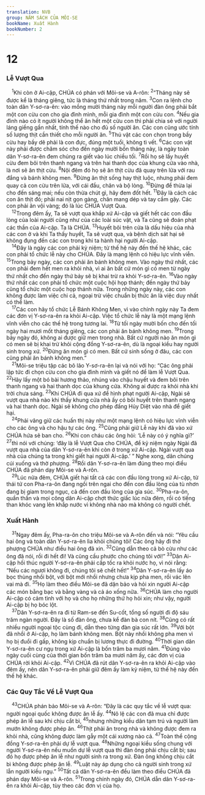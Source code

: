 ```yaml
---
translation: NVB
group: NĂM SÁCH CỦA MÔI-SE
bookName: Xuất Hành 
bookNumber: 2
---
```


<div class="title"><h1>12</h1><h3>Lễ Vượt Qua </h3></div>
<span class="verse xu_12_1"> <sup>1</sup>Khi còn ở Ai-cập, CHÚA có phán với Môi-se và A-rôn: </span>
<span class="verse xu_12_2"><sup>2</sup>“Tháng này sẽ được kể là tháng giêng, tức là tháng thứ nhất trong năm. </span>
<span class="verse xu_12_3"><sup>3</sup>Con ra lệnh cho toàn dân Y-sơ-ra-ên: vào mồng mười tháng này mỗi người đàn ông phải bắt một con cừu con cho gia đình mình, mỗi gia đình một con cừu con. </span>
<span class="verse xu_12_4"><sup>4</sup>Nếu gia đình nào có ít người không thể ăn hết một cừu con thì phải chia sẻ với người láng giềng gần nhất, tính thế nào cho đủ số người ăn. Các con cũng ước tính số lượng thịt cần thiết cho mỗi người ăn. </span>
<span class="verse xu_12_5"><sup>5</sup>Thú vật các con chọn trong bầy cừu hay bầy dê phải là con đực, đúng một tuổi, không tì vết. </span>
<span class="verse xu_12_6"><sup>6</sup>Các con vật này phải được chăm sóc cho đến ngày mười bốn tháng này, là ngày toàn dân Y-sơ-ra-ên đem chúng ra giết vào lúc chiều tối. </span>
<span class="verse xu_12_7"><sup>7</sup>Rồi họ sẽ lấy huyết cừu đem bôi trên thanh ngang và trên hai thanh dọc của khung cửa vào nhà, là nơi sẽ ăn thịt cừu. </span>
<span class="verse xu_12_8"><sup>8</sup>Nội đêm đó họ sẽ ăn thịt cừu đã quay trên lửa với rau đắng và bánh không men. </span>
<span class="verse xu_12_9"><sup>9</sup>Đừng ăn thịt sống hay thịt luộc, nhưng phải đem quay cả con cừu trên lửa, với cái đầu, chân và bộ lòng. </span>
<span class="verse xu_12_10"><sup>10</sup>Đừng để thừa lại cho đến sáng mai; nếu còn thừa chút gì, hãy đem đốt hết. </span>
<span class="verse xu_12_11"><sup>11</sup>Đây là cách các con ăn thịt đó; phải nai nịt gọn gàng, chân mang dép và tay cầm gậy. Các con phải ăn vội vàng; đó là lúc CHÚA Vượt Qua. <br/></span>
<span class="verse xu_12_12"> <sup>12</sup>Trong đêm ấy, Ta sẽ vượt qua khắp xứ Ai-cập và giết hết các con đầu lòng của loài người cũng như của các loài súc vật, và Ta cũng sẽ đoán phạt các thần của Ai-cập. Ta là CHÚA. </span>
<span class="verse xu_12_13"><sup>13</sup>Huyết bôi trên cửa là dấu hiệu của nhà các con ở và khi Ta thấy huyết, Ta sẽ vượt qua, và bệnh dịch sát hại sẽ không đụng đến các con trong khi ta hành hại người Ai-cập. <br/></span>
<span class="verse xu_12_14"> <sup>14</sup>Đây là ngày các con phải kỷ niệm; từ thế hệ này đến thế hệ khác, các con phải tổ chức lễ này cho CHÚA. Đây là mạng lệnh có hiệu lực vĩnh viễn. </span>
<span class="verse xu_12_15"><sup>15</sup>Trong bảy ngày, các con phải ăn bánh không men. Vào ngày thứ nhất, các con phải đem hết men ra khỏi nhà, vì ai ăn bất cứ món gì có men từ ngày thứ nhất cho đến ngày thứ bảy sẽ bị khai trừ ra khỏi Y-sơ-ra-ên. </span>
<span class="verse xu_12_16"><sup>16</sup>Vào ngày thứ nhất các con phải tổ chức một cuộc hội họp thánh; đến ngày thứ bảy cũng tổ chức một cuộc họp thánh nữa. Trong những ngày này, các con không được làm việc chi cả, ngoại trừ việc chuẩn bị thức ăn là việc duy nhất có thể làm. <br/></span>
<span class="verse xu_12_17"> <sup>17</sup>Các con hãy tổ chức Lễ Bánh Không Men, vì vào chính ngày này Ta đem các đơn vị Y-sơ-ra-ên ra khỏi Ai-cập. Việc tổ chức lễ này là một mạng lệnh vĩnh viễn cho các thế hệ trong tương lai. </span>
<span class="verse xu_12_18"><sup>18</sup>Từ tối ngày mười bốn cho đến tối ngày hai mươi mốt tháng giêng, các con phải ăn bánh không men. </span>
<span class="verse xu_12_19"><sup>19</sup>Trong bảy ngày đó, không ai được giữ men trong nhà. Bất cứ người nào ăn món gì có men sẽ bị khai trừ khỏi cộng đồng Y-sơ-ra-ên, dù là ngoại kiều hay người sinh trong xứ. </span>
<span class="verse xu_12_20"><sup>20</sup>Đừng ăn món gì có men. Bất cứ sinh sống ở đâu, các con cũng phải ăn bánh không men.” <br/></span>
<span class="verse xu_12_21"> <sup>21</sup>Môi-se triệu tập các bô lão Y-sơ-ra-ên lại và nói với họ: “Các ông phải lập tức đi chọn cừu con cho gia đình mình và giết nó để làm lễ Vượt Qua. </span>
<span class="verse xu_12_22"><sup>22</sup>Hãy lấy một bó bài hương thảo, nhúng vào chậu huyết và đem bôi trên thanh ngang và hai thanh dọc của khung cửa. Không ai được ra khỏi nhà khi trời chưa sáng. </span>
<span class="verse xu_12_23"><sup>23</sup>Khi CHÚA đi qua xứ để hình phạt người Ai-cập, Ngài sẽ vượt qua nhà nào khi thấy khung cửa nhà ấy có bôi huyết trên thanh ngang và hai thanh dọc. Ngài sẽ không cho phép đấng Hủy Diệt vào nhà để giết hại. <br/></span>
<span class="verse xu_12_24"> <sup>24</sup>Phải vâng giữ các huấn thị này như một mạng lệnh có hiệu lực vĩnh viễn cho các ông và cho hậu tự các ông. </span>
<span class="verse xu_12_25"><sup>25</sup>Cũng phải giữ Lễ này khi đã vào xứ CHÚA hứa sẽ ban cho. </span>
<span class="verse xu_12_26"><sup>26</sup>Khi con cháu các ông hỏi: ‘Lễ này có ý nghĩa gì?’ </span>
<span class="verse xu_12_27"><sup>27</sup>thì nói với chúng: ‘đây là lễ Vượt Qua cho CHÚA, để kỷ niệm ngày Ngài đã vượt qua nhà của dân Y-sơ-ra-ên khi còn ở trong xứ Ai-cập. Ngài vượt qua nhà của chúng ta trong khi giết hại người Ai-cập.’ ” Nghe xong, dân chúng cúi xuống và thờ phượng. </span>
<span class="verse xu_12_28"><sup>28</sup>Rồi dân Y-sơ-ra-ên làm đúng theo mọi điều CHÚA đã phán dạy Môi-se và A-rôn. <br/></span>
<span class="verse xu_12_29"> <sup>29</sup>Lúc nửa đêm, CHÚA giết hại tất cả các con đầu lòng trong xứ Ai-cập, từ thái tử con Pha-ra-ôn đang ngồi trên ngai cho đến con đầu lòng của tù nhơn đang bị giam trong ngục, cả đến con đầu lòng của gia súc. </span>
<span class="verse xu_12_30"><sup>30</sup>Pha-ra-ôn, quần thần và mọi công dân Ai-cập chợt thức giấc lúc nửa đêm, rồi có tiếng than khóc vang lên khắp nước vì không nhà nào mà không có người chết. <br/></span>
<div class="title"><h3>Xuất Hành </h3></div>
<span class="verse xu_12_31"> <sup>31</sup>Ngay đêm ấy, Pha-ra-ôn cho triệu Môi-se và A-rôn đến và nói: “Yêu cầu hai ông và toàn dân Y-sơ-ra-ên lìa khỏi chúng tôi! Các ông hãy đi thờ phượng CHÚA như điều hai ông đã xin. </span>
<span class="verse xu_12_32"><sup>32</sup>Cũng dẫn theo cả bò cừu như các ông đã nói, rồi đi hết đi! Và cũng cầu phước cho chúng tôi với!” </span>
<span class="verse xu_12_33"><sup>33</sup>Dân Ai-cập hối thúc người Y-sơ-ra-ên phải cấp tốc ra khỏi nước họ, vì nói rằng: “Nếu các ngươi không đi, chúng tôi sẽ chết hết!” </span>
<span class="verse xu_12_34"><sup>34</sup>Dân Y-sơ-ra-ên lấy áo bọc thùng nhồi bột, với bột mới nhồi nhưng chưa kịp pha men, rồi vác lên vai mà đi. </span>
<span class="verse xu_12_35"><sup>35</sup>Họ làm theo điều Môi-se đã dặn bảo và hỏi xin người Ai-cập các món bằng bạc và bằng vàng và cả áo xống nữa. </span>
<span class="verse xu_12_36"><sup>36</sup>CHÚA làm cho người Ai-cập có cảm tình với họ và cho họ những thứ họ hỏi xin; như vậy, người Ai-cập bị họ bóc lột. <br/></span>
<span class="verse xu_12_37"> <sup>37</sup>Dân Y-sơ-ra-ên ra đi từ Ram-se đến Su-cốt, tổng số người đi độ sáu trăm ngàn người. Đây là số đàn ông, chưa kể đàn bà con nít. </span>
<span class="verse xu_12_38"><sup>38</sup>Cũng có rất nhiều người ngoại tộc cùng đi, dẫn theo từng đàn gia súc rất lớn. </span>
<span class="verse xu_12_39"><sup>39</sup>Với bột đã nhồi ở Ai-cập, họ làm bánh không men. Bột này nhồi không pha men vì họ bị đuổi đi gấp, không kịp chuẩn bị lương thực đi đường. </span>
<span class="verse xu_12_40"><sup>40</sup>Thời gian dân Y-sơ-ra-ên cư ngụ trong xứ Ai-cập là bốn trăm ba mươi năm. </span>
<span class="verse xu_12_41"><sup>41</sup>Đúng vào ngày cuối cùng của thời gian bốn trăm ba mươi năm ấy, các đơn vị của CHÚA rời khỏi Ai-cập. </span>
<span class="verse xu_12_42"><sup>42</sup>Vì CHÚA đã rút dân Y-sơ-ra-ên ra khỏi Ai-cập vào đêm ấy, nên dân Y-sơ-ra-ên phải giữ đêm ấy làm kỷ niệm, từ thế hệ này đến thế hệ khác. <br/></span>
<div class="title"><h3>Các Quy Tắc Về Lễ Vượt Qua </h3></div>
<span class="verse xu_12_43"> <sup>43</sup>CHÚA phán bảo Môi-se và A-rôn: “Đây là các quy tắc về lễ vượt qua: người ngoại quốc không được ăn lễ ấy. </span>
<span class="verse xu_12_44"><sup>44</sup>Nô lệ các con đã mua chỉ được phép ăn lễ sau khi chịu cắt bì, </span>
<span class="verse xu_12_45"><sup>45</sup>nhưng những kiều dân tạm trú và người làm mướn không được phép ăn. </span>
<span class="verse xu_12_46"><sup>46</sup>Thịt phải ăn trong nhà và không được đem ra khỏi nhà, cũng không được làm gẫy một cái xương nào cả. </span>
<span class="verse xu_12_47"><sup>47</sup>Toàn thể cộng đồng Y-sơ-ra-ên phải dự lễ vượt qua. </span>
<span class="verse xu_12_48"><sup>48</sup>Những ngoại kiều sống chung với người Y-sơ-ra-ên nếu muốn dự lễ vượt qua thì đàn ông phải chịu cắt bì; sau đó họ được phép ăn lễ như người sinh ra trong xứ. Đàn ông không chịu cắt bì không được phép ăn lễ. </span>
<span class="verse xu_12_49"><sup>49</sup>Luật này áp dụng cho cả người sinh trong xứ lẫn người kiều ngụ.” </span>
<span class="verse xu_12_50"><sup>50</sup>Tất cả dân Y-sơ-ra-ên đều làm theo điều CHÚA đã phán dạy Môi-se và A-rôn. </span>
<span class="verse xu_12_51"><sup>51</sup>Trong chính ngày đó, CHÚA dẫn dân Y-sơ-ra-ên ra khỏi Ai-cập, tùy theo các đơn vị của họ. <br/></span>
